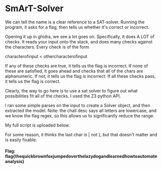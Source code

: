 # SmArT-Solver

We can tell the name is a clear reference to a SAT-solver. Running the program, it asks for a flag, then tells us whether it's correct or incorrect.

Opening it up in ghidra, we see a lot goes on. Specifically, it does A LOT of checks. It reads your input onto the stack, and does many checks against the characters. Every check is of the form

characterofinput < othercharacterofinput

If any of these checks are true, it tells us the flag is incorrect. If none of these are satisfied, it goes ahead and checks that all of the chars are alphanumeric. If not, it tells us the flag is incorrect. If all these checks pass, it tells us the flag is correct.

Clearly, the way to go here is to use a sat solver to figure out what possibilities fit all of the checks. I used the Z3 python API.

I ran some simple parses on the input to create a Solver object, and then extracted the model. Note: the chall desc says all letters are lowercase, and we know the flag regex, so this allows us to significantly reduce the range.

My full script is uploaded below.

For some reason, it thinks the last char is | not }, but that doesn't matter and is easily fixable.

#### Flag: flag{thequickbrownfoxjumpedoverthelazydogandlearnedhowtoautomateanalysis}
